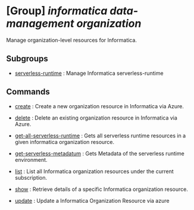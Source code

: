 # [Group] _informatica data-management organization_

Manage organization-level resources for Informatica.

## Subgroups

- [serverless-runtime](/Commands/informatica/data-management/organization/serverless-runtime/readme.md)
: Manage Informatica serverless-runtime

## Commands

- [create](/Commands/informatica/data-management/organization/_create.md)
: Create a new organization resource in Informatica via Azure.

- [delete](/Commands/informatica/data-management/organization/_delete.md)
: Delete an existing organization resource in Informatica via Azure.

- [get-all-serverless-runtime](/Commands/informatica/data-management/organization/_get-all-serverless-runtime.md)
: Gets all serverless runtime resources in a given informatica organization resource.

- [get-serverless-metadatum](/Commands/informatica/data-management/organization/_get-serverless-metadatum.md)
: Gets Metadata of the serverless runtime environment.

- [list](/Commands/informatica/data-management/organization/_list.md)
: List all Informatica organization resources under the current subscription.

- [show](/Commands/informatica/data-management/organization/_show.md)
: Retrieve details of a specific Informatica organization resource.

- [update](/Commands/informatica/data-management/organization/_update.md)
: Update a Informatica Organization Resource via azure
